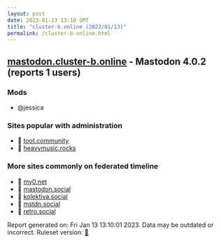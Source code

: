 ```yaml
---
layout: post
date: 2023-01-13 13:10 GMT
title: "cluster-b.online (2023/01/13)"
permalink: /cluster-b-online.html
---
```


## [mastodon.cluster-b.online](https://mastodon.cluster-b.online) - Mastodon 4.0.2 (reports 1 users)

### Mods
 * @jessica

### Sites popular with administration

* 🐘 [toot.community](/toot-community.html)
* 🐘 [heavymusic.rocks](/heavymusic-rocks.html)

### More sites commonly on federated timeline

* 🐘 [my0.net](/my0-net.html)
* 🐘 [mastodon.social](/mastodon-social.html)
* 🐘 [kolektiva.social](/kolektiva-social.html)
* 🐘 [mstdn.social](/mstdn-social.html)
* 🐘 [retro.social](/retro-social.html)

Report generated on: Fri Jan 13 13:10:01 2023. Data may be outdated or incorrect.
Ruleset version: [🧁](/version-cupcake)
